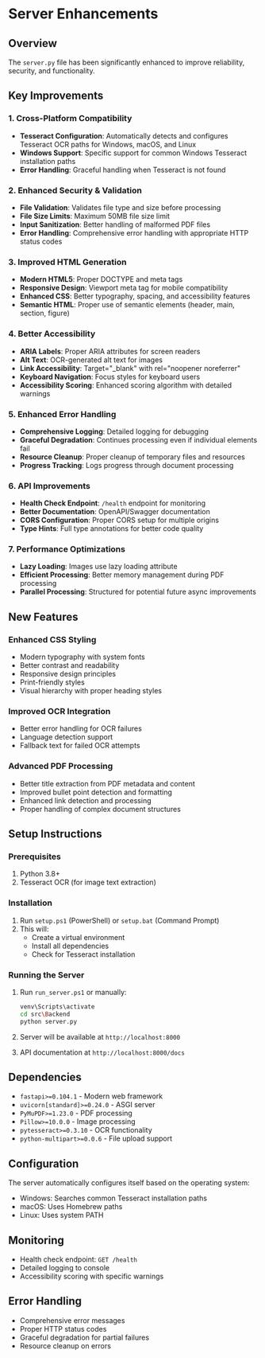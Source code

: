 # Server Enhancements

## Overview
The `server.py` file has been significantly enhanced to improve reliability, security, and functionality.

## Key Improvements

### 1. Cross-Platform Compatibility
- **Tesseract Configuration**: Automatically detects and configures Tesseract OCR paths for Windows, macOS, and Linux
- **Windows Support**: Specific support for common Windows Tesseract installation paths
- **Error Handling**: Graceful handling when Tesseract is not found

### 2. Enhanced Security & Validation
- **File Validation**: Validates file type and size before processing
- **File Size Limits**: Maximum 50MB file size limit
- **Input Sanitization**: Better handling of malformed PDF files
- **Error Handling**: Comprehensive error handling with appropriate HTTP status codes

### 3. Improved HTML Generation
- **Modern HTML5**: Proper DOCTYPE and meta tags
- **Responsive Design**: Viewport meta tag for mobile compatibility
- **Enhanced CSS**: Better typography, spacing, and accessibility features
- **Semantic HTML**: Proper use of semantic elements (header, main, section, figure)

### 4. Better Accessibility
- **ARIA Labels**: Proper ARIA attributes for screen readers
- **Alt Text**: OCR-generated alt text for images
- **Link Accessibility**: Target="_blank" with rel="noopener noreferrer"
- **Keyboard Navigation**: Focus styles for keyboard users
- **Accessibility Scoring**: Enhanced scoring algorithm with detailed warnings

### 5. Enhanced Error Handling
- **Comprehensive Logging**: Detailed logging for debugging
- **Graceful Degradation**: Continues processing even if individual elements fail
- **Resource Cleanup**: Proper cleanup of temporary files and resources
- **Progress Tracking**: Logs progress through document processing

### 6. API Improvements
- **Health Check Endpoint**: `/health` endpoint for monitoring
- **Better Documentation**: OpenAPI/Swagger documentation
- **CORS Configuration**: Proper CORS setup for multiple origins
- **Type Hints**: Full type annotations for better code quality

### 7. Performance Optimizations
- **Lazy Loading**: Images use lazy loading attribute
- **Efficient Processing**: Better memory management during PDF processing
- **Parallel Processing**: Structured for potential future async improvements

## New Features

### Enhanced CSS Styling
- Modern typography with system fonts
- Better contrast and readability
- Responsive design principles
- Print-friendly styles
- Visual hierarchy with proper heading styles

### Improved OCR Integration
- Better error handling for OCR failures
- Language detection support
- Fallback text for failed OCR attempts

### Advanced PDF Processing
- Better title extraction from PDF metadata and content
- Improved bullet point detection and formatting
- Enhanced link detection and processing
- Proper handling of complex document structures

## Setup Instructions

### Prerequisites
1. Python 3.8+
2. Tesseract OCR (for image text extraction)

### Installation
1. Run `setup.ps1` (PowerShell) or `setup.bat` (Command Prompt)
2. This will:
   - Create a virtual environment
   - Install all dependencies
   - Check for Tesseract installation

### Running the Server
1. Run `run_server.ps1` or manually:
   ```bash
   venv\Scripts\activate
   cd src\Backend
   python server.py
   ```

2. Server will be available at `http://localhost:8000`
3. API documentation at `http://localhost:8000/docs`

## Dependencies
- `fastapi>=0.104.1` - Modern web framework
- `uvicorn[standard]>=0.24.0` - ASGI server
- `PyMuPDF>=1.23.0` - PDF processing
- `Pillow>=10.0.0` - Image processing
- `pytesseract>=0.3.10` - OCR functionality
- `python-multipart>=0.0.6` - File upload support

## Configuration
The server automatically configures itself based on the operating system:
- Windows: Searches common Tesseract installation paths
- macOS: Uses Homebrew paths
- Linux: Uses system PATH

## Monitoring
- Health check endpoint: `GET /health`
- Detailed logging to console
- Accessibility scoring with specific warnings

## Error Handling
- Comprehensive error messages
- Proper HTTP status codes
- Graceful degradation for partial failures
- Resource cleanup on errors
